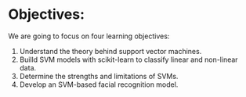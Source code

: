 # Objectives:
We are going to focus on four learning objectives:

1. Understand the theory behind support vector machines.
2. Builld SVM models with scikit-learn to classify linear and non-linear data.
3. Determine the strengths and limitations of SVMs.
4. Develop an SVM-based facial recognition model.
